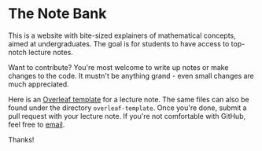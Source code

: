 # The Note Bank

This is a website with bite-sized explainers of mathematical concepts, aimed at undergraduates. The goal is for students to have access to top-notch lecture notes.

Want to contribute? You're most welcome to write up notes or make changes to the code. It mustn't be anything grand - even small changes are much appreciated.

Here is an [Overleaf template](https://www.overleaf.com/read/qsyfmbbhzdmc) for a lecture note. The same files can also be found under the directory `overleaf-template`. Once you're done, submit a pull request with your lecture note. If you're not comfortable with GitHub, feel free to [email](mailto:isabelda@kth.se).

Thanks!
